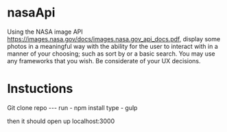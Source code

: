 # nasaApi
Using the NASA image API https://images.nasa.gov/docs/images.nasa.gov_api_docs.pdf, display some photos in a meaningful way with the ability for the user to interact with in a manner of your choosing; such as sort by or a basic search. You may use any frameworks that you wish. Be considerate of your UX decisions.

Instuctions
===================
Git clone repo ---
run - npm install
type - gulp

then it should open up localhost:3000
